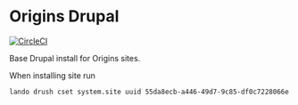 # Origins Drupal

[![CircleCI](https://circleci.com/gh/dof-dss/nicsdru_cybersecurity.svg?style=svg)](https://circleci.com/gh/dof-dss/nicsdru_cybersecurity)

Base Drupal install for Origins sites.

When installing site run 
```
lando drush cset system.site uuid 55da8ecb-a446-49d7-9c85-df0c7228066e
```
